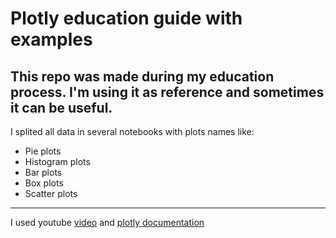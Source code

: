 # Plotly education guide with examples
This repo was made during my education process. I'm using it as reference and sometimes it can be useful. 
------

I splited all data in several notebooks with plots names like:
* Pie plots
* Histogram plots
* Bar plots
* Box plots
* Scatter plots


------

I used youtube [video](https://www.youtube.com/watch?v=GGL6U0k8WYA&t=2389s) and [plotly documentation](https://plotly.com/python/)
